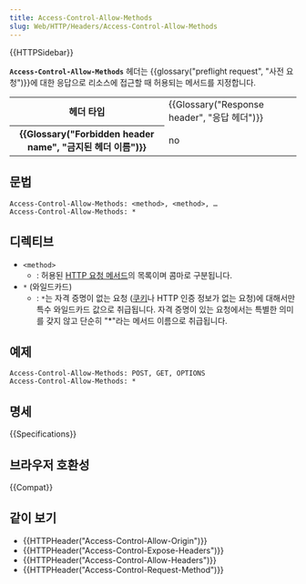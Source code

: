 ```yaml
---
title: Access-Control-Allow-Methods
slug: Web/HTTP/Headers/Access-Control-Allow-Methods
---
```


{{HTTPSidebar}}

**`Access-Control-Allow-Methods`** 헤더는 {{glossary("preflight request", "사전 요청")}}에 대한 응답으로 리소스에 접근할 때 허용되는 메서드를 지정합니다.

<table class="properties">
  <tbody>
    <tr>
      <th scope="row">헤더 타입</th>
      <td>{{Glossary("Response header", "응답 헤더")}}</td>
    </tr>
    <tr>
      <th scope="row">{{Glossary("Forbidden header name", "금지된 헤더 이름")}}</th>
      <td>no</td>
    </tr>
  </tbody>
</table>

## 문법

```http
Access-Control-Allow-Methods: <method>, <method>, …
Access-Control-Allow-Methods: *
```

## 디렉티브

- `<method>`
  - : 허용된 [HTTP 요청 메서드](/ko/docs/Web/HTTP/Methods)의 목록이며 콤마로 구분됩니다.
- `*` (와일드카드)
  - : `*`는 자격 증명이 없는 요청 ([쿠키](/ko/docs/Web/HTTP/Cookies)나 HTTP 인증 정보가 없는 요청)에 대해서만 특수 와일드카드 값으로 취급됩니다. 자격 증명이 있는 요청에서는 특별한 의미를 갖지 않고 단순히 "*"라는 메서드 이름으로 취급됩니다.

## 예제

```http
Access-Control-Allow-Methods: POST, GET, OPTIONS
Access-Control-Allow-Methods: *
```

## 명세

{{Specifications}}

## 브라우저 호환성

{{Compat}}

## 같이 보기

- {{HTTPHeader("Access-Control-Allow-Origin")}}
- {{HTTPHeader("Access-Control-Expose-Headers")}}
- {{HTTPHeader("Access-Control-Allow-Headers")}}
- {{HTTPHeader("Access-Control-Request-Method")}}
